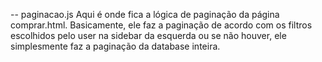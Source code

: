 -- paginacao.js
Aqui é onde fica a lógica de paginação da página comprar.html. Basicamente, ele faz a paginação de acordo com os filtros escolhidos pelo user na sidebar da esquerda ou se não houver, ele simplesmente faz a paginação da database inteira.